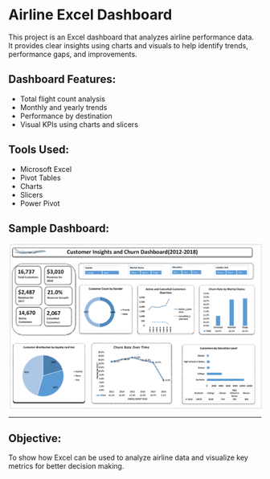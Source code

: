 # Airline Excel Dashboard 

This project is an Excel dashboard that analyzes airline performance data.  
It provides clear insights using charts and visuals to help identify trends, performance gaps, and improvements.

## Dashboard Features:
- Total flight count analysis
- Monthly and yearly trends
- Performance by destination
- Visual KPIs using charts and slicers

## Tools Used:
- Microsoft Excel
- Pivot Tables
- Charts
- Slicers
- Power Pivot 

##  Sample Dashboard:
![Airline Dashboard](./airline_dashboard.png)

---

## Objective:
To show how Excel can be used to analyze airline data and visualize key metrics for better decision making.
